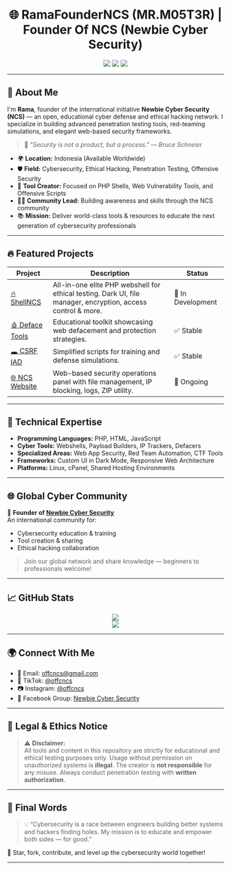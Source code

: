 
<h1 align="center">🌐 RamaFounderNCS (MR.M05T3R) | Founder Of NCS (Newbie Cyber Security)</h1>

<p align="center">
  <img src="https://img.shields.io/badge/Status-Active-green?style=for-the-badge" />
  <img src="https://img.shields.io/badge/Cybersecurity-International-blueviolet?style=for-the-badge" />
  <img src="https://img.shields.io/badge/Language-PHP%20%7C%20Web%20Security-black?style=for-the-badge" />
</p>

---

## 🚀 About Me

I'm **Rama**, founder of the international initiative **Newbie Cyber Security (NCS)** — an open, educational cyber defense and ethical hacking network. I specialize in building advanced penetration testing tools, red-teaming simulations, and elegant web-based security frameworks.

> 🧠 *"Security is not a product, but a process." — Bruce Schneier*

- 🌍 **Location:** Indonesia (Available Worldwide)
- 🛡️ **Field:** Cybersecurity, Ethical Hacking, Penetration Testing, Offensive Security
- 🧰 **Tool Creator:** Focused on PHP Shells, Web Vulnerability Tools, and Offensive Scripts
- 👨‍💻 **Community Lead:** Building awareness and skills through the NCS community
- 📚 **Mission:** Deliver world-class tools & resources to educate the next generation of cybersecurity professionals

---

## 🔥 Featured Projects

| Project | Description | Status |
|--------|-------------|--------|
| [🔥 ShellNCS](https://github.com/RamaFounderNCS/ShellNCS) | All-in-one elite PHP webshell for ethical testing. Dark UI, file manager, encryption, access control & more. | 🚧 In Development |
| [🩸 Deface Tools](https://github.com/RamaFounderNCS/toolsdefacegenerator.hs.vc) | Educational toolkit showcasing web defacement and protection strategies. | ✅ Stable |
| [🕳️ CSRF IAD](https://github.com/RamaFounderNCS/csrfinformasiarsipdigital.cbu.net) | Simplified scripts for training and defense simulations. | ✅ Stable |
| [🌐 NCS Website](https://github.com/RamaFounderNCS/newbiecybersecuirty.hec.to) | Web-based security operations panel with file management, IP blocking, logs, ZIP utility. | 🚀 Ongoing |

---

## 🧪 Technical Expertise

- **Programming Languages:** PHP, HTML, JavaScript
- **Cyber Tools:** Webshells, Payload Builders, IP Trackers, Defacers
- **Specialized Areas:** Web App Security, Red Team Automation, CTF Tools
- **Frameworks:** Custom UI in Dark Mode, Responsive Web Architecture
- **Platforms:** Linux, cPanel, Shared Hosting Environments

---

## 🌐 Global Cyber Community

🔗 **Founder of [Newbie Cyber Security](https://offcncs.blogspot.com/)**  
An international community for:
- Cybersecurity education & training
- Tool creation & sharing
- Ethical hacking collaboration

> Join our global network and share knowledge — beginners to professionals welcome!

---

## 📈 GitHub Stats

<p align="center">
  <img src="https://github-readme-stats.vercel.app/api?username=RamaFounderNCS&show_icons=true&theme=dark&count_private=true" />
  <br/>
  <img src="https://github-readme-stats.vercel.app/api/top-langs/?username=RamaFounderNCS&layout=compact&theme=dark" />
</p>

---

## 🌍 Connect With Me

- 📧 Email: [offcncs@gmail.com](mailto:offcncs@gmail.com)
- 🎥 TikTok: [@offcncs](https://www.tiktok.com/@offcncs)
- 📷 Instagram: [@offcncs](https://instagram.com/offcncs)
- 📘 Facebook Group: [Newbie Cyber Security](https://facebook.com/groups/632077237669216/)

---

## 📜 Legal & Ethics Notice

> ⚠️ **Disclaimer:**  
All tools and content in this repository are strictly for educational and ethical testing purposes only. Usage without permission on unauthorized systems is **illegal**. The creator is **not responsible** for any misuse. Always conduct penetration testing with **written authorization**.

---

## 💬 Final Words

> 💡 “Cybersecurity is a race between engineers building better systems and hackers finding holes. My mission is to educate and empower both sides — for good.”

🌟 Star, fork, contribute, and level up the cybersecurity world together!

---
